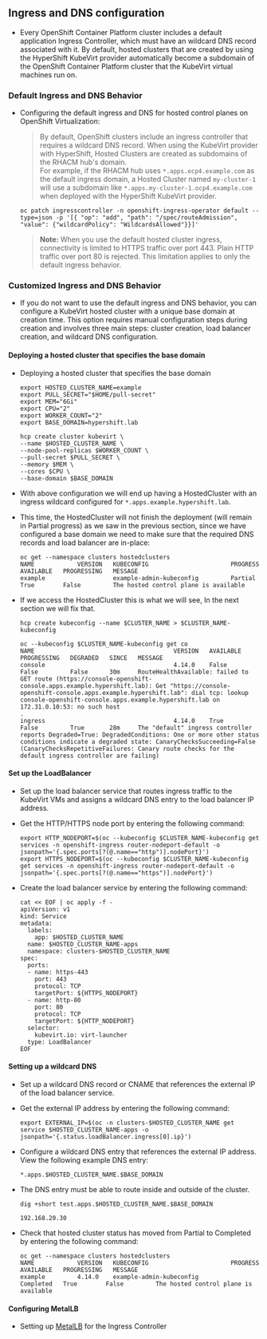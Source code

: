 ## Ingress and DNS configuration
* Every OpenShift Container Platform cluster includes a default application Ingress Controller, which must have an wildcard DNS record associated with it. By default, hosted clusters that are created by using the HyperShift KubeVirt provider automatically become a subdomain of the OpenShift Container Platform cluster that the KubeVirt virtual machines run on.


### Default Ingress and DNS Behavior
* Configuring the default ingress and DNS for hosted control planes on OpenShift Virtualization:
   > By default, OpenShift clusters include an ingress controller that requires a wildcard DNS record. When using the KubeVirt provider with HyperShift, Hosted Clusters are created as subdomains of the RHACM hub's domain.  
   > For example, if the RHACM hub uses `*.apps.ocp4.example.com` as the default ingress domain, a Hosted Cluster named `my-cluster-1` will use a subdomain like `*.apps.my-cluster-1.ocp4.example.com` when deployed with the HyperShift KubeVirt provider.
   ```
   oc patch ingresscontroller -n openshift-ingress-operator default --type=json -p '[{ "op": "add", "path": "/spec/routeAdmission", "value": {"wildcardPolicy": "WildcardsAllowed"}}]'
   ```
   > **Note:**
   > When you use the default hosted cluster ingress, connectivity is limited to HTTPS traffic over port 443. Plain HTTP traffic over port 80 is rejected. This limitation applies to only the default ingress behavior.


### Customized Ingress and DNS Behavior
* If you do not want to use the default ingress and DNS behavior, you can configure a KubeVirt hosted cluster with a unique base domain at creation time. This option requires manual configuration steps during creation and involves three main steps: cluster creation, load balancer creation, and wildcard DNS configuration.

#### Deploying a hosted cluster that specifies the base domain 
* Deploying a hosted cluster that specifies the base domain 
  ~~~
  export HOSTED_CLUSTER_NAME=example
  export PULL_SECRET="$HOME/pull-secret"
  export MEM="6Gi"
  export CPU="2"
  export WORKER_COUNT="2"
  export BASE_DOMAIN=hypershift.lab

  hcp create cluster kubevirt \
  --name $HOSTED_CLUSTER_NAME \
  --node-pool-replicas $WORKER_COUNT \
  --pull-secret $PULL_SECRET \
  --memory $MEM \
  --cores $CPU \
  --base-domain $BASE_DOMAIN
  ~~~
  
* With above configuration we will end up having a HostedCluster with an ingress wildcard configured for `*.apps.example.hypershift.lab`.

* This time, the HostedCluster will not finish the deployment (will remain in Partial progress) as we saw in the previous section, since we have configured a base domain we need to make sure that the required DNS records and load balancer are in-place:
  ~~~
  oc get --namespace clusters hostedclusters
  NAME            VERSION   KUBECONFIG                       PROGRESS   AVAILABLE   PROGRESSING   MESSAGE
  example                   example-admin-kubeconfig         Partial    True        False         The hosted control plane is available
  ~~~

* If we access the HostedCluster this is what we will see, In the next section we will fix that.
  ~~~
  hcp create kubeconfig --name $CLUSTER_NAME > $CLUSTER_NAME-kubeconfig
  
  oc --kubeconfig $CLUSTER_NAME-kubeconfig get co
  NAME                                       VERSION   AVAILABLE   PROGRESSING   DEGRADED   SINCE   MESSAGE
  console                                    4.14.0    False       False         False      30m     RouteHealthAvailable: failed to GET route (https://console-openshift-console.apps.example.hypershift.lab): Get "https://console-openshift-console.apps.example.hypershift.lab": dial tcp: lookup console-openshift-console.apps.example.hypershift.lab on 172.31.0.10:53: no such host
  .
  ingress                                    4.14.0    True        False         True       28m     The "default" ingress controller reports Degraded=True: DegradedConditions: One or more other status conditions indicate a degraded state: CanaryChecksSucceeding=False (CanaryChecksRepetitiveFailures: Canary route checks for the default ingress controller are failing)
  ~~~

#### Set up the LoadBalancer
* Set up the load balancer service that routes ingress traffic to the KubeVirt VMs and assigns a wildcard DNS entry to the load balancer IP address.

* Get the HTTP/HTTPS node port by entering the following command:
  ~~~
  export HTTP_NODEPORT=$(oc --kubeconfig $CLUSTER_NAME-kubeconfig get services -n openshift-ingress router-nodeport-default -o jsonpath='{.spec.ports[?(@.name=="http")].nodePort}')
  export HTTPS_NODEPORT=$(oc --kubeconfig $CLUSTER_NAME-kubeconfig get services -n openshift-ingress router-nodeport-default -o jsonpath='{.spec.ports[?(@.name=="https")].nodePort}')
  ~~~
  
* Create the load balancer service by entering the following command:
  ~~~
  cat << EOF | oc apply -f -
  apiVersion: v1
  kind: Service
  metadata:
    labels:
      app: $HOSTED_CLUSTER_NAME
    name: $HOSTED_CLUSTER_NAME-apps
    namespace: clusters-$HOSTED_CLUSTER_NAME
  spec:
    ports:
    - name: https-443
      port: 443
      protocol: TCP
      targetPort: ${HTTPS_NODEPORT}
    - name: http-80
      port: 80
      protocol: TCP
      targetPort: ${HTTP_NODEPORT}
    selector:
      kubevirt.io: virt-launcher
    type: LoadBalancer
  EOF
  ~~~

#### Setting up a wildcard DNS 
* Set up a wildcard DNS record or CNAME that references the external IP of the load balancer service.

* Get the external IP address by entering the following command:
  ~~~
  export EXTERNAL_IP=$(oc -n clusters-$HOSTED_CLUSTER_NAME get service $HOSTED_CLUSTER_NAME-apps -o jsonpath='{.status.loadBalancer.ingress[0].ip}')
  ~~~

* Configure a wildcard DNS entry that references the external IP address. View the following example DNS entry:
  ~~~
  *.apps.$HOSTED_CLUSTER_NAME.$BASE_DOMAIN
  ~~~

* The DNS entry must be able to route inside and outside of the cluster.
  ~~~
  dig +short test.apps.$HOSTED_CLUSTER_NAME.$BASE_DOMAIN

  192.168.20.30  
  ~~~

* Check that hosted cluster status has moved from Partial to Completed by entering the following command:
  ~~~
  oc get --namespace clusters hostedclusters
  NAME            VERSION   KUBECONFIG                       PROGRESS    AVAILABLE   PROGRESSING   MESSAGE
  example         4.14.0    example-admin-kubeconfig         Completed   True        False         The hosted control plane is available
  ~~~


#### Configuring MetalLB 
* Setting up [MetalLB](/operator/metallb/readme.md) for the Ingress Controller
